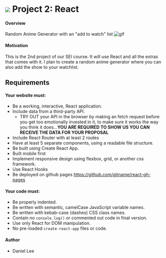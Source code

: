 # ![](https://ga-dash.s3.amazonaws.com/production/assets/logo-9f88ae6c9c3871690e33280fcf557f33.png) Project 2: React

#### Overview

Random Anime Generator with an "add to watch" list
![gif](https://www.google.com/url?sa=i&url=https%3A%2F%2Fwww.pinterest.com%2Fpin%2F556335360220751380%2F&psig=AOvVaw0LiHqAhE0VzWZJ5mbtM4uu&ust=1635626079991000&source=images&cd=vfe&ved=0CAsQjRxqFwoTCMDH2o688PMCFQAAAAAdAAAAABAJ)

#### Motivation
This is the 2nd project of our SEI course.  It will use React and all the extras that comes with it.  I plan to create a random anime generator where you can also add the show to your watchlist.

## Requirements

#### Your website must:

- Be a working, interactive, React application.
- Include data from a third-party API.
  - TRY OUT your API in the browser by making an fetch request before you get too emotionally invested in it, to make sure it works the way you think it does...**YOU ARE REQUIRED TO SHOW US YOU CAN RECEIVE THE DATA FOR YOUR PROPOSAL**
- Include React Router with at least 2 routes
- Have at least 5 separate components, using a readable file structure.
- Be built using Create React App.
- Built mobile first
- Implement responsive design using flexbox, grid, or another css framework.
- Use React Hooks
- Be deployed on github pages https://github.com/gitname/react-gh-pages


#### Your code must:

- Be properly indented.
- Be written with semantic, camelCase JavaScript variable names.
- Be written with kebab-case (dashes) CSS class names.
- Contain no `console.log()` or commented out code in final version.
- Use only React for DOM manipulation.
- No pre-loaded `create-react-app` files or code.


#### Author
- Daniel Lee
